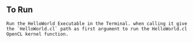 ## To Run
    Run the HelloWorld Executable in the Terminal. when calling it give the `HelloWorld.cl` path as first argument to run the HelloWorld.cl OpenCL kernel function.